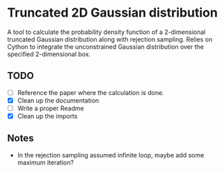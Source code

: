 # Truncated 2D Gaussian distribution

A tool to calculate the probability density function of a 2-dimensional truncated Gaussian distribution along with rejection sampling. Relies on Cython to integrate the unconstrained Gaussian distribution over the specified 2-dimensional box.

## TODO

- [ ] Reference the paper where the calculation is done.
- [x] Clean up the documentation
- [ ] Write a proper Readme
- [x] Clean up the imports

## Notes
- In the rejection sampling assumed infinite loop, maybe add some maximum iteration?